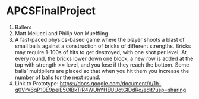 # APCSFinalProject
1. Ballers
2. Matt Melucci and Philip Von Mueffling
3. A fast-paced physics-based game where the player shoots a blast of small balls against a construction of bricks of different strengths. Bricks may require 1-100s of hits to get destroyed, with one shot per level. At every round, the bricks lower down one block, a new row is added at the top with strength >= level, and you lose if they reach the bottom. Some balls’ multipliers are placed so that when you hit them you increase the number of  balls for the next round.
4. Link to Prototype: https://docs.google.com/document/d/1h-q0VrV6gP10E9peiE5OlBkTiR4WUhYHEUUotGIDdRo/edit?usp=sharing
